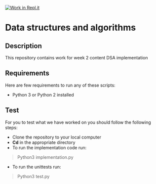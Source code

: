 [![Work in Repl.it](https://classroom.github.com/assets/work-in-replit-14baed9a392b3a25080506f3b7b6d57f295ec2978f6f33ec97e36a161684cbe9.svg)](https://classroom.github.com/online_ide?assignment_repo_id=3936377&assignment_repo_type=AssignmentRepo)

# Data structures and algorithms

## Description
This repository contains work for week 2 content DSA implementation

## Requirements
Here are few requirements to run any of these scripts:
- Python 3 or Python 2 installed

## Test
For you to test what we have worked on you should follow the following steps:
- Clone the repository to your local computer
- **Cd** in the appropriate directory
- To run the implementation code run:
> Python3 implementation.py
- To run the unittests run:
> Python3 test.py